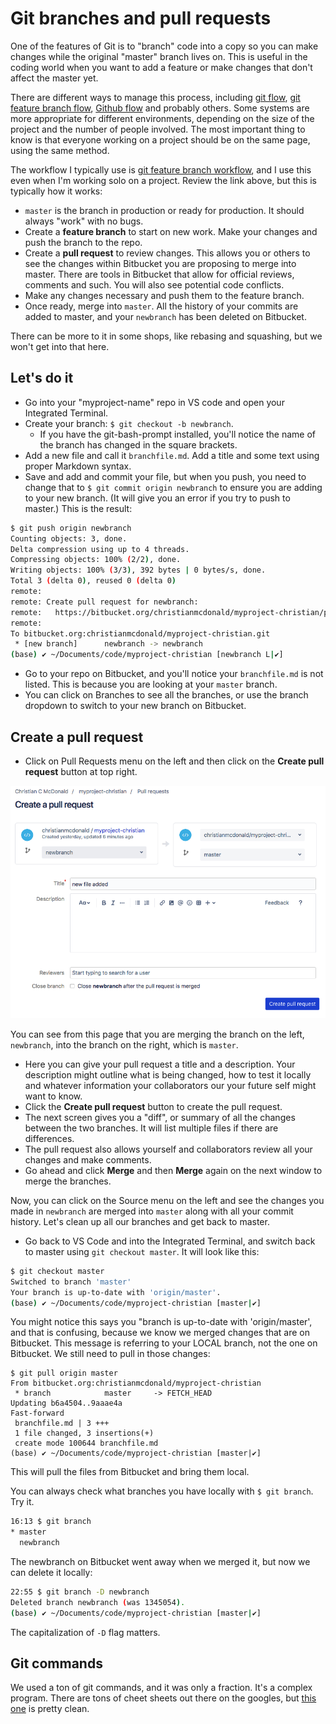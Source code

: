 # Git branches and pull requests

One of the features of Git is to "branch" code into a copy so you can make changes while the original "master" branch lives on. This is useful in the coding world when you want to add a feature or make changes that don't affect the master yet.

There are different ways to manage this process, including [git flow](https://nvie.com/posts/a-successful-git-branching-model/), [git feature branch flow](https://www.atlassian.com/git/tutorials/comparing-workflows/feature-branch-workflow), [Github flow](https://guides.github.com/introduction/flow/) and probably others. Some systems are more appropriate for different environments, depending on the size of the project and the number of people involved. The most important thing to know is that everyone working on a project should be on the same page, using the same method.

The workflow I typically use is [git feature branch workflow](https://confluence.atlassian.com/bitbucket/workflow-for-git-feature-branching-814201830.html), and I use this even when I'm working solo on a project. Review the link above, but this is typically how it works:

* `master` is the branch in production or ready for production. It should always "work" with no bugs.
* Create a **feature branch** to start on new work. Make your changes and push the branch to the repo.
* Create a **pull request** to review changes. This allows you or others to see the changes within Bitbucket you are proposing to merge into master. There are tools in Bitbucket that allow for official reviews, comments and such. You will also see potential code conflicts.
* Make any changes necessary and push them to the feature branch.
* Once ready, merge into `master`. All the history of your commits are added to master, and your `newbranch` has been deleted on Bitbucket.

There can be more to it in some shops, like rebasing and squashing, but we won't get into that here.

## Let's do it

* Go into your "myproject-name" repo in VS code and open your Integrated Terminal.
* Create your branch: `$ git checkout -b newbranch`.
  * If you have the git-bash-prompt installed, you'll notice the name of the branch has changed in the square brackets.
* Add a new file and call it `branchfile.md`. Add a title and some text using proper Markdown syntax.
* Save and add and commit your file, but when you push, you need to change that to `$ git commit origin newbranch` to ensure you are adding to your new branch. (It will give you an error if you try to push to master.) This is the result:

```bash
$ git push origin newbranch
Counting objects: 3, done.
Delta compression using up to 4 threads.
Compressing objects: 100% (2/2), done.
Writing objects: 100% (3/3), 392 bytes | 0 bytes/s, done.
Total 3 (delta 0), reused 0 (delta 0)
remote:
remote: Create pull request for newbranch:
remote:   https://bitbucket.org/christianmcdonald/myproject-christian/pull-requests/new?source=newbranch&t=1
remote:
To bitbucket.org:christianmcdonald/myproject-christian.git
 * [new branch]      newbranch -> newbranch
(base) ✔ ~/Documents/code/myproject-christian [newbranch L|✔]
```

* Go to your repo on Bitbucket, and you'll notice your `branchfile.md` is not listed. This is because you are looking at your `master` branch.
* You can click on Branches to see all the branches, or use the branch dropdown to switch to your new branch on Bitbucket.

## Create a pull request

* Click on Pull Requests menu on the left and then click on the **Create pull request** button at top right.

![pull reqeust](../../images/pull-request.png)

You can see from this page that you are merging the branch on the left, `newbranch`, into the branch on the right, which is `master`.

* Here you can give your pull request a title and a description. Your description might outline what is being changed, how to test it locally and whatever information your collaborators our your future self might want to know.
* Click the **Create pull request** button to create the pull request.
* The next screen gives you a "diff", or summary of all the changes between the two branches. It will list multiple files if there are differences.
* The pull request also allows yourself and collaborators review all your changes and make comments.
* Go ahead and click **Merge** and then **Merge** again on the next window to merge the branches.

Now, you can click on the Source menu on the left and see the changes you made in `newbranch` are merged into `master` along with all your commit history. Let's clean up all our branches and get back to master.

* Go back to VS Code and into the Integrated Terminal, and switch back to master using `git checkout master`. It will look like this:

```bash
$ git checkout master
Switched to branch 'master'
Your branch is up-to-date with 'origin/master'.
(base) ✔ ~/Documents/code/myproject-christian [master|✔]
```

You might notice this says you "branch is up-to-date with 'origin/master', and that is confusing, because we know we merged changes that are on Bitbucket. This message is referring to your LOCAL branch, not the one on Bitbucket. We still need to pull in those changes:

```
$ git pull origin master
From bitbucket.org:christianmcdonald/myproject-christian
 * branch            master     -> FETCH_HEAD
Updating b6a4504..9aaae4a
Fast-forward
 branchfile.md | 3 +++
 1 file changed, 3 insertions(+)
 create mode 100644 branchfile.md
(base) ✔ ~/Documents/code/myproject-christian [master|✔]
```

This will pull the files from Bitbucket and bring them local.

You can always check what branches you have locally with `$ git branch`. Try it.

``` bash
16:13 $ git branch
* master
  newbranch
```

The newbranch on Bitbucket went away when we merged it, but now we can delete it locally:

``` bash
22:55 $ git branch -D newbranch
Deleted branch newbranch (was 1345054).
(base) ✔ ~/Documents/code/myproject-christian [master|✔] 

```

The capitalization of `-D` flag matters.

## Git commands

We used a ton of git commands, and it was only a fraction. It's a complex program. There are tons of cheet sheets out there on the googles, but [this one](https://www.git-tower.com/blog/git-cheat-sheet) is pretty clean.
